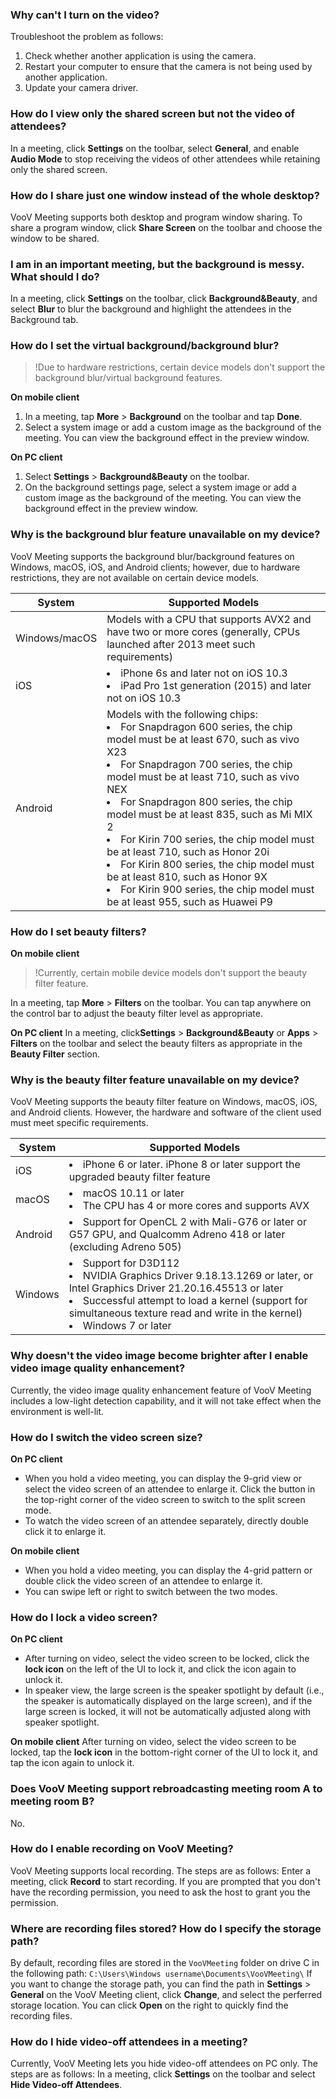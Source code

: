
### Why can't I turn on the video?
Troubleshoot the problem as follows:
1. Check whether another application is using the camera.
2. Restart your computer to ensure that the camera is not being used by another application.
3. Update your camera driver.


### How do I view only the shared screen but not the video of attendees?
In a meeting, click **Settings** on the toolbar, select **General**, and enable **Audio Mode** to stop receiving the videos of other attendees while retaining only the shared screen.


### How do I share just one window instead of the whole desktop?
VooV Meeting supports both desktop and program window sharing. To share a program window, click **Share Screen** on the toolbar and choose the window to be shared.

### I am in an important meeting, but the background is messy. What should I do?
In a meeting, click **Settings** on the toolbar, click **Background&Beauty**, and select **Blur** to blur the background and highlight the attendees in the Background tab.

### How do I set the virtual background/background blur?
>!Due to hardware restrictions, certain device models don't support the background blur/virtual background features.

**On mobile client**
1. In a meeting, tap **More** > **Background** on the toolbar and tap **Done**.
2. Select a system image or add a custom image as the background of the meeting. You can view the background effect in the preview window.


**On PC client**
1. Select **Settings** > **Background&Beauty** on the toolbar.
2. On the background settings page, select a system image or add a custom image as the background of the meeting. You can view the background effect in the preview window.

### Why is the background blur feature unavailable on my device?
VooV Meeting supports the background blur/background features on Windows, macOS, iOS, and Android clients; however, due to hardware restrictions, they are not available on certain device models.

| System | Supported Models | 
|---------|---------|
| Windows/macOS | Models with a CPU that supports AVX2 and have two or more cores (generally, CPUs launched after 2013 meet such requirements) | 
|iOS |<li>iPhone 6s and later not on iOS 10.3<li> iPad Pro 1st generation (2015) and later not on iOS 10.3 |
|Android| Models with the following chips:<li>For Snapdragon 600 series, the chip model must be at least 670, such as vivo X23<li>For Snapdragon 700 series, the chip model must be at least 710, such as vivo NEX<li>For Snapdragon 800 series, the chip model must be at least 835, such as Mi MIX 2<li>For Kirin 700 series, the chip model must be at least 710, such as Honor 20i<li>For Kirin 800 series, the chip model must be at least 810, such as Honor 9X<li>For Kirin 900 series, the chip model must be at least 955, such as Huawei P9 |


### How do I set beauty filters?
**On mobile client**
>!Currently, certain mobile device models don't support the beauty filter feature.

In a meeting, tap **More** > **Filters** on the toolbar. You can tap anywhere on the control bar to adjust the beauty filter level as appropriate.

**On PC client**
In a meeting, click**Settings** > **Background&Beauty** or **Apps** > **Filters** on the toolbar and select the beauty filters as appropriate in the **Beauty Filter** section.


### Why is the beauty filter feature unavailable on my device?
VooV Meeting supports the beauty filter feature on Windows, macOS, iOS, and Android clients. However, the hardware and software of the client used must meet specific requirements.

| System | Supported Models | 
|---------|---------|
|iOS| <li>iPhone 6 or later. iPhone 8 or later support the upgraded beauty filter feature |
| macOS    |<li>macOS 10.11 or later<li>The CPU has 4 or more cores and supports AVX |
| Android    |<li>Support for OpenCL 2 with Mali-G76 or later or G57 GPU, and Qualcomm Adreno 418 or later (excluding Adreno 505) |
|    Windows      |<li>Support for D3D112<li>NVIDIA Graphics Driver 9.18.13.1269 or later, or Intel Graphics Driver 21.20.16.45513 or later<li>Successful attempt to load a kernel (support for simultaneous texture read and write in the kernel)<li>Windows 7 or later |


### Why doesn't the video image become brighter after I enable video image quality enhancement?
Currently, the video image quality enhancement feature of VooV Meeting includes a low-light detection capability, and it will not take effect when the environment is well-lit.


### How do I switch the video screen size?
**On PC client**
- When you hold a video meeting, you can display the 9-grid view or select the video screen of an attendee to enlarge it. Click the button in the top-right corner of the video screen to switch to the split screen mode.
- To watch the video screen of an attendee separately, directly double click it to enlarge it.
 
**On mobile client**
- When you hold a video meeting, you can display the 4-grid pattern or double click the video screen of an attendee to enlarge it.
- You can swipe left or right to switch between the two modes.




### How do I lock a video screen?
**On PC client**
- After turning on video, select the video screen to be locked, click the **lock icon** on the left of the UI to lock it, and click the icon again to unlock it.
- In speaker view, the large screen is the speaker spotlight by default (i.e., the speaker is automatically displayed on the large screen), and if the large screen is locked, it will not be automatically adjusted along with speaker spotlight.

**On mobile client**
After turning on video, select the video screen to be locked, tap the **lock icon** in the bottom-right corner of the UI to lock it, and tap the icon again to unlock it.


### Does VooV Meeting support rebroadcasting meeting room A to meeting room B?

No.


### How do I enable recording on VooV Meeting?
VooV Meeting supports local recording.
The steps are as follows: 
Enter a meeting, click **Record** to start recording. If you are prompted that you don't have the recording permission, you need to ask the host to grant you the permission.

### Where are recording files stored? How do I specify the storage path?
By default, recording files are stored in the `VooVMeeting` folder on drive C in the following path:
`C:\Users\Windows username\Documents\VooVMeeting\`
If you want to change the storage path, you can find the path in **Settings** > **General** on the VooV Meeting client, click **Change**, and select the perferred storage location. You can click **Open** on the right to quickly find the recording files.

### How do I hide video-off attendees in a meeting?
Currently, VooV Meeting lets you hide video-off attendees on PC only.
The steps are as follows:
In a meeting, click **Settings** on the toolbar and select **Hide Video-off Attendees**.
